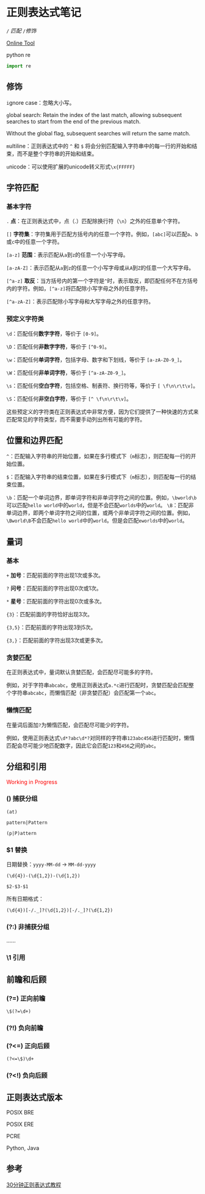 # 正则表达式笔记

`/` *匹配* `/`*修饰*

[Online Tool](https://regexr.com)

python re

```python
import re
```



## 修饰

`i`gnore case：忽略大小写。

`g`lobal search: Retain the index of the last match, allowing subsequent searches to start from the end of the previous match.

Without the global flag, subsequent searches will return the same match.

`m`ultiline：正则表达式中的 `^` 和 `$` 将会分别匹配输入字符串中的每一行的开始和结束，而不是整个字符串的开始和结束。

`u`nicode：可以使用扩展的unicode转义形式`\x{FFFFF}`

## 字符匹配

### 基本字符

`.` **点**：在正则表达式中，点（.）匹配除换行符（`\n`）之外的任意单个字符。

`[]` **字符集**：字符集用于匹配方括号内的任意一个字符。例如，`[abc]`可以匹配`a`、`b`或`c`中的任意一个字符。

`[a-z]` **范围**：表示匹配从`a`到`z`的任意一个小写字母。

`[a-zA-Z]`：表示匹配从`a`到`z`的任意一个小写字母或从`A`到`Z`的任意一个大写字母。

`[^a-z]` **取反**：当方括号内的第一个字符是`^`时，表示取反，即匹配任何不在方括号内的字符。例如，`[^a-z]`将匹配除小写字母之外的任意字符。

`[^a-zA-Z]`：表示匹配除小写字母和大写字母之外的任意字符。

### 预定义字符类
`\d`：匹配任何**数字字符**，等价于 `[0-9]`。

`\D`：匹配任何**非数字字符**，等价于 `[^0-9]`。

`\w`：匹配任何**单词字符**，包括字母、数字和下划线，等价于 `[a-zA-Z0-9_]`。

`\W`：匹配任何**非单词字符**，等价于 `[^a-zA-Z0-9_]`。

`\s`：匹配任何**空白字符**，包括空格、制表符、换行符等，等价于 `[ \f\n\r\t\v]`。

`\S`：匹配任何**非空白字符**，等价于 `[^ \f\n\r\t\v]`。

这些预定义的字符类在正则表达式中非常方便，因为它们提供了一种快速的方式来匹配常见的字符类型，而不需要手动列出所有可能的字符。

## 位置和边界匹配
`^`：匹配输入字符串的开始位置，如果在多行模式下（`m`标志），则匹配每一行的开始位置。

`$`：匹配输入字符串的结束位置，如果在多行模式下（`m`标志），则匹配每一行的结束位置。

`\b`：匹配一个单词边界，即单词字符和非单词字符之间的位置。例如，`\bworld\b`可以匹配`hello world`中的`world`，但是不会匹配`worlds`中的`world`。
`\B`：匹配非单词边界，即两个单词字符之间的位置，或两个非单词字符之间的位置。例如，`\Bworld\B`不会匹配`hello world`中的`world`。但是会匹配`eworlds`中的`world`。

## 量词

### 基本

`+` **加号**：匹配前面的字符出现1次或多次。

`?` **问号**：匹配前面的字符出现0次或1次。

`*` **星号**：匹配前面的字符出现0次或多次。

`{3}`：匹配前面的字符恰好出现3次。

`{3,5}`：匹配前面的字符出现3到5次。

`{3,}`：匹配前面的字符出现3次或更多次。

### 贪婪匹配

在正则表达式中，量词默认贪婪匹配，会匹配尽可能多的字符。

例如，对于字符串`abcabc`，使用正则表达式`a.*c`进行匹配时，贪婪匹配会匹配整个字符串`abcabc`，而懒惰匹配（非贪婪匹配）会匹配第一个`abc`。

### 懒惰匹配

在量词后面加`?`为懒惰匹配，会匹配尽可能少的字符。

例如，使用正则表达式`\d*?abc\d*?`对同样的字符串`123abc456`进行匹配时，懒惰匹配会尽可能少地匹配数字，因此它会匹配`123`和`456`之间的`abc`。

## 分组和引用

<font color=red>Working in Progress</font>

### () 捕获分组

`(at)`

`pattern|Pattern`

`(p|P)attern`

### $1 替换

日期替换：`yyyy-MM-dd` $\to$ `MM-dd-yyyy`

`(\d{4})-(\d{1,2})-(\d{1,2})`

`$2-$3-$1`

所有日期格式：

`(\d{4})[-/._]?(\d{1,2})[-/._]?(\d{1,2})`

### (?:) 非捕获分组

......

### \1 引用

## 前瞻和后顾

### (?=) 正向前瞻

`\$(?=\d+)`

### (?!) 负向前瞻

### (?<=) 正向后顾

`(?<=\$)\d+`

### (?<!) 负向后顾

## 正则表达式版本

POSIX BRE

POSIX ERE

PCRE

Python, Java

## 参考

[30分钟正则表达式教程](https://www.bilibili.com/video/BV1fm411C7fq)